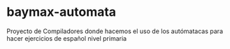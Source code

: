 # baymax-automata
Proyecto de Compiladores donde hacemos el uso de los autómatacas para hacer ejercicios de español nivel primaria
